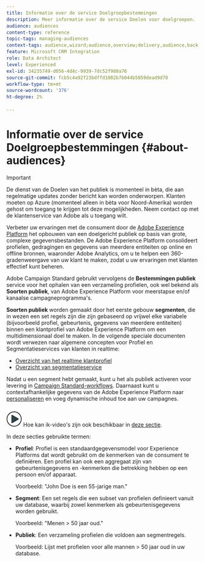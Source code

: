 ```yaml
---
title: Informatie over de service Doelgroepbestemmingen
description: Meer informatie over de service Doelen voor doelgroepen.
audience: audiences
content-type: reference
topic-tags: managing-audiences
context-tags: audience,wizard;audience,overview;delivery,audience,back
feature: Microsoft CRM Integration
role: Data Architect
level: Experienced
exl-id: 34235749-d056-4d4c-9939-7dc52f980a76
source-git-commit: fcb5c4a92f23bdffd1082b7b044b5859dead9d70
workflow-type: tm+mt
source-wordcount: '376'
ht-degree: 2%

---
```


# Informatie over de service Doelgroepbestemmingen {#about-audiences}

>[!IMPORTANT]
>
>De dienst van de Doelen van het publiek is momenteel in bèta, die aan regelmatige updates zonder bericht kan worden onderworpen. Klanten moeten op Azure (momenteel alleen in bèta voor Noord-Amerika) worden gehost om toegang te krijgen tot deze mogelijkheden. Neem contact op met de klantenservice van Adobe als u toegang wilt.

Verbeter uw ervaringen met de consument door de [Adobe Experience Platform](https://experienceleague.adobe.com/docs/experience-platform/landing/home.html) het opbouwen van een doelgericht publiek op basis van grote, complexe gegevensbestanden. De Adobe Experience Platform consolideert profielen, gedragingen en gegevens van meerdere entiteiten op online en offline bronnen, waaronder Adobe Analytics, om u te helpen een 360-gradenweergave van uw klant te maken, zodat u uw ervaringen met klanten effectief kunt beheren.

Adobe Campaign Standard gebruikt vervolgens de **Bestemmingen publiek** service voor het ophalen van een verzameling profielen, ook wel bekend als **Soorten publiek**, van Adobe Experience Platform voor meerstapse en/of kanaalse campagneprogramma&#39;s.

**Soorten publiek** worden gemaakt door het eerste gebouw **segmenten**, die in wezen een set regels zijn die zijn gebaseerd op vrijwel elke variabele (bijvoorbeeld profiel, gebeurtenis, gegevens van meerdere entiteiten) binnen een klantprofiel van Adobe Experience Platform om een multidimensionaal doel te maken. In de volgende speciale documenten wordt verwezen naar algemene concepten voor Profiel en Segmentatieservices van klanten in realtime:

* [Overzicht van het realtime klantprofiel](https://experienceleague.adobe.com/docs/experience-platform/profile/home.html)
* [Overzicht van segmentatieservice](https://experienceleague.adobe.com/docs/experience-platform/segmentation/home.html)

Nadat u een segment hebt gemaakt, kunt u het als publiek activeren voor levering in [Campaign Standard-workflows](../../integrating/using/aep-targeting-audiences.md). Daarnaast kunt u contextafhankelijke gegevens van de Adobe Experience Platform naar [personaliseren](../../integrating/using/aep-personalizing-campaigns.md) en voeg dynamische inhoud toe aan uw campagnes.

![](assets/do-not-localize/how-to-video.png) Hoe kan ik-video&#39;s zijn ook beschikbaar in [deze sectie](https://experienceleague.adobe.com/docs/campaign-learn/campaign-standard-tutorials/profiles-and-audiences/audience-destinations/audience-destinations-overview.html).

In deze secties gebruikte termen:

* **Profiel**: Profiel is een standaardgegevensmodel voor Experience Platforms dat wordt gebruikt om de kenmerken van de consument te definiëren. Een profiel kan ook een aggregaat zijn van gebeurtenisgegevens en -kenmerken die betrekking hebben op een persoon en/of apparaat.

   Voorbeeld: &quot;John Doe is een 55-jarige man.&quot;

* **Segment**: Een set regels die een subset van profielen definieert vanuit uw database, waarbij zowel kenmerken als gebeurtenisgegevens worden gebruikt.

   Voorbeeld: &quot;Menen > 50 jaar oud.&quot;

* **Publiek**: Een verzameling profielen die voldoen aan segmentregels.

   Voorbeeld: Lijst met profielen voor alle mannen > 50 jaar oud in uw database.
